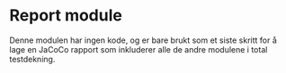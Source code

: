 # Report module

Denne modulen har ingen kode, og er bare brukt som et siste skritt for å lage en JaCoCo rapport som inkluderer alle de andre modulene i total testdekning.
